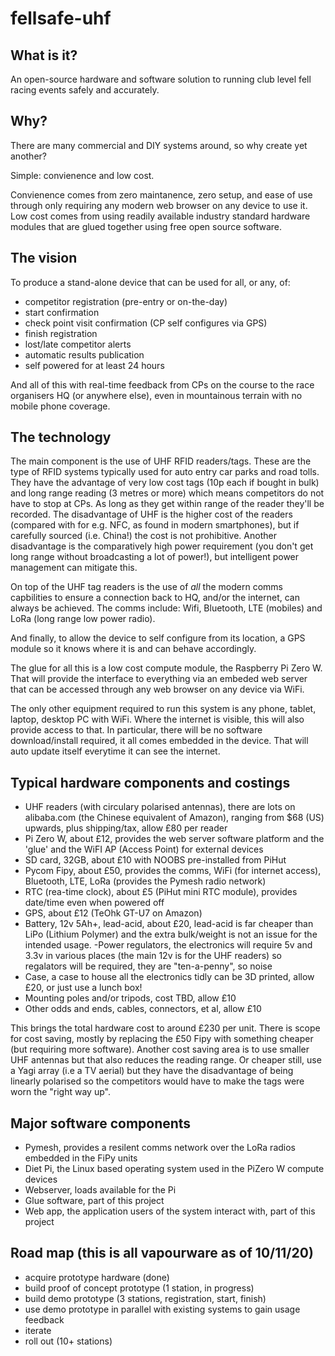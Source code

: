 # fellsafe-uhf

## What is it?
An open-source hardware and software solution to running club level fell racing events safely and accurately.

## Why?
There are many commercial and DIY systems around, so why create yet another?

Simple: convienence and low cost.

Convienence comes from zero maintanence, zero setup, and ease of use through only requiring any modern web browser on any device to use it.
Low cost comes from using readily available industry standard hardware modules that are glued together using free open source software.

## The vision
To produce a stand-alone device that can be used for all, or any, of:
 - competitor registration (pre-entry or on-the-day)
 - start confirmation
 - check point visit confirmation (CP self configures via GPS)
 - finish registration
 - lost/late competitor alerts
 - automatic results publication
 - self powered for at least 24 hours
 
And all of this with real-time feedback from CPs on the course to the race organisers HQ (or anywhere else), even in mountainous terrain with no mobile phone coverage.
 
## The technology
The main component is the use of UHF RFID readers/tags. These are the type of RFID systems typically used for auto entry car parks and road tolls. They have the advantage of very low cost tags (10p each if bought in bulk) and long range reading (3 metres or more) which means competitors do not have to stop at CPs. As long as they get within range of the reader they'll be recorded. The disadvantage of UHF is the higher cost of the readers (compared with for e.g. NFC, as found in modern smartphones), but if carefully sourced (i.e. China!) the cost is not prohibitive. Another disadvantage is the comparatively high power requirement (you don't get long range without broadcasting a lot of power!), but intelligent power management can mitigate this.

On top of the UHF tag readers is the use of *all* the modern comms capbilities to ensure a connection back to HQ, and/or the internet, can always be achieved. The comms include: Wifi, Bluetooth, LTE (mobiles) and LoRa (long range low power radio).

And finally, to allow the device to self configure from its location, a GPS module so it knows where it is and can behave accordingly.

The glue for all this is a low cost compute module, the Raspberry Pi Zero W. That will provide the interface to everything via an embeded web server that can be accessed through any web browser on any device via WiFi.

The only other equipment required to run this system is any phone, tablet, laptop, desktop PC with WiFi. Where the internet is visible, this will also provide access to that. In particular, there will be no software download/install required, it all comes embedded in the device. That will auto update itself everytime it can see the internet.

## Typical hardware components and costings

 - UHF readers (with circulary polarised antennas), there are lots on alibaba.com (the Chinese equivalent of Amazon), ranging from $68 (US) upwards, plus shipping/tax, allow £80 per reader
 - Pi Zero W, about £12, provides the web server software platform and the 'glue' and the WiFI AP (Access Point) for external devices
 - SD card, 32GB, about £10 with NOOBS pre-installed from PiHut
 - Pycom Fipy, about £50, provides the comms, WiFi (for internet access), Bluetooth, LTE, LoRa (provides the Pymesh radio network)
 - RTC (rea-time clock), about £5 (PiHut mini RTC module), provides date/time even when powered off
 - GPS, about £12 (TeOhk GT-U7 on Amazon)
 - Battery, 12v 5Ah+, lead-acid, about £20, lead-acid is far cheaper than LiPo (Lithium Polymer) and the extra bulk/weight is not an issue for the intended usage. 
 -Power regulators, the electronics will require 5v and 3.3v in various places (the main 12v is for the UHF readers) so regalators will be required, they are "ten-a-penny", so noise
 - Case, a case to house all the electronics tidly can be 3D printed, allow £20, or just use a lunch box!
 - Mounting poles and/or tripods, cost TBD, allow £10
 - Other odds and ends, cables, connectors, et al, allow £10
 
 This brings the total hardware cost to around £230 per unit. There is scope for cost saving, mostly by replacing the £50 Fipy with something cheaper (but requiring more software). Another cost saving area is to use smaller UHF antennas but that also reduces the reading range. Or cheaper still, use a Yagi array (i.e a TV aerial) but they have the disadvantage of being linearly polarised so the competitors would have to make the tags were worn the "right way up".
 
 ## Major software components
 
  - Pymesh, provides a resilent comms network over the LoRa radios embedded in the FiPy units
  - Diet Pi, the Linux based operating system used in the PiZero W compute devices
  - Webserver, loads available for the Pi
  - Glue software, part of this project
  - Web app, the application users of the system interact with, part of this project
  
  ## Road map (this is all vapourware as of 10/11/20)
  
   - acquire prototype hardware (done)
   - build proof of concept prototype (1 station, in progress)
   - build demo prototype (3 stations, registration, start, finish)
   - use demo prototype in parallel with existing systems to gain usage feedback
   - iterate
   - roll out (10+ stations)
   
